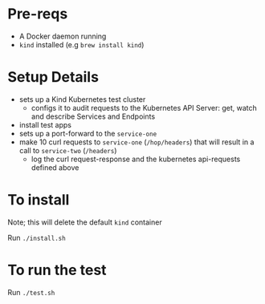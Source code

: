 Pre-reqs
========
- A Docker daemon running
- `kind` installed (e.g `brew install kind`)

Setup Details
=============
- sets up a Kind Kubernetes test cluster
    - configs it to audit requests to the Kubernetes API Server: get, watch and describe Services and Endpoints
- install test apps
- sets up a port-forward to the `service-one`
- make 10 curl requests to `service-one` (`/hop/headers`) that will result in a call to `service-two` (`/headers`)
    - log the curl request-response and the kubernetes api-requests defined above


To install
==========
Note; this will delete the default `kind` container

Run `./install.sh`

To run the test
===============
Run `./test.sh`